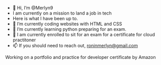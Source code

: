 - 👋 Hi, I’m @Merlyn9
- I am currently on a mission to land a job in tech
- Here is what I have been up to.
- 👀 I’m currently coding websites with HTML and CSS
- 🌱 I’m currently learning python preparing for an exam.
- 💞️ I am currently enrolled to sit for an exam for a certificate for cloud practitoner
- 📫 If you should need to reach out, roninmerlyn@gmail.com

Working on a portfolio and practice for developer certificate by Amazon
